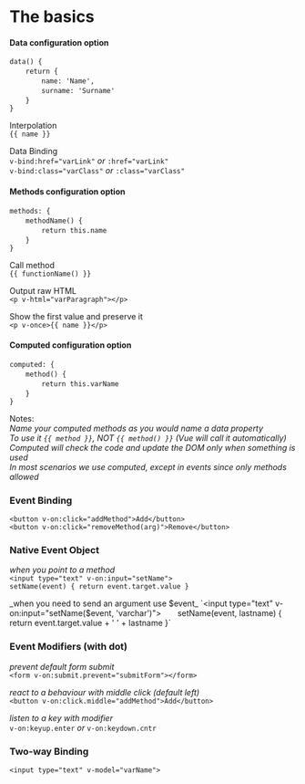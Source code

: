 # The basics

#### Data configuration option  
`data() {`   
  `return { `  
    `name: 'Name',`  
    `surname: 'Surname'`  
  `}`  
`}`  

Interpolation  
`{{ name }}`  

Data Binding  
`v-bind:href="varLink"` _or_ `:href="varLink"`  
`v-bind:class="varClass"` _or_ `:class="varClass"`  

#### Methods configuration option
`methods: {`  
  `methodName() {`  
    `return this.name`  
  `}`  
`}`  

Call method  
`{{ functionName() }}`  

Output raw HTML  
`<p v-html="varParagraph"></p>`  

Show the first value and preserve it  
`<p v-once>{{ name }}</p>`  

#### Computed configuration option  

`computed: {`  
  `method() {`  
    `return this.varName`  
  `}`  
`}`  

Notes:   
_Name your computed methods as you would name a data property_  
_To use it `{{ method }}`, NOT `{{ method() }}` (Vue will call it automatically)_  
_Computed will check the code and update the DOM only when something is used_  
_In most scenarios we use computed, except in events since only methods allowed_  

### Event Binding  
`<button v-on:click="addMethod">Add</button>`  
`<button v-on:click="removeMethod(arg)">Remove</button>`  

### Native Event Object  
_when you point to a method_  
`<input type="text" v-on:input="setName">`   
`setName(event) { return event.target.value }`  

_when you need to send an argument use $event_  
`<input type="text" v-on:input="setName($event, 'varchar')">`   
`setName(event, lastname) { return event.target.value + ' ' + lastname }`  

### Event Modifiers (with dot)  
_prevent default form submit_  
`<form v-on:submit.prevent="submitForm"></form>`  

_react to a behaviour with middle click (default left)_  
`<button v-on:click.middle="addMethod">Add</button>`  

_listen to a key with modifier_  
`v-on:keyup.enter` _or_ `v-on:keydown.cntr`  

### Two-way Binding  
`<input type="text" v-model="varName">`  

